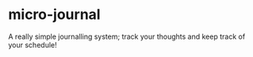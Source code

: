 # micro-journal
A really simple journalling system; track your thoughts and keep track of your schedule!
